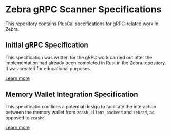 # Zebra gRPC Scanner Specifications

This repository contains PlusCal specifications for gRPC-related work in Zebra.

## Initial gRPC Specification

This specification was written for the gRPC work carried out after the implementation had already been completed in Rust in the Zebra repository. It was created for educational purposes.

[Learn more](grpc.md)

## Memory Wallet Integration Specification

This specification outlines a potential design to facilitate the interaction between the memory wallet from `zcash_client_backend` and `zebrad`, as opposed to `zcashd`.

[Learn more](wallet_integration.md)
